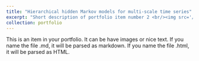 ```yaml
---
title: "Hierarchical hidden Markov models for multi-scale time series"
excerpt: "Short description of portfolio item number 2 <br/><img src='/images/Project3.png' width = '576'>"
collection: portfolio
---
```


This is an item in your portfolio. It can be have images or nice text. If you name the file .md, it will be parsed as markdown. If you name the file .html, it will be parsed as HTML. 
